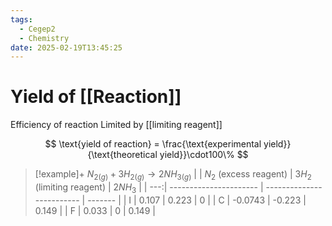 ```yaml
---
tags:
  - Cegep2
  - Chemistry
date: 2025-02-19T13:45:25
---
```


# Yield of [[Reaction]]

Efficiency of reaction
Limited by [[limiting reagent]]

$$
\text{yield of reaction} = \frac{\text{experimental yield}}{\text{theoretical yield}}\cdot100\%
$$

> [!example]+ $N_{2(g)} + 3H_{2(g)} \to 2NH_{3(g)}$
> |     | $N_2$ (excess reagent) | $3H_2$ (limiting reagent) | $2NH_3$ |
> | ---:| ---------------------- | ------------------------- | ------- |
> |   I | 0.107                  | 0.223                     | 0       |
> |   C | -0.0743                | -0.223                    | 0.149   |
> |   F | 0.033                  | 0                         | 0.149   |